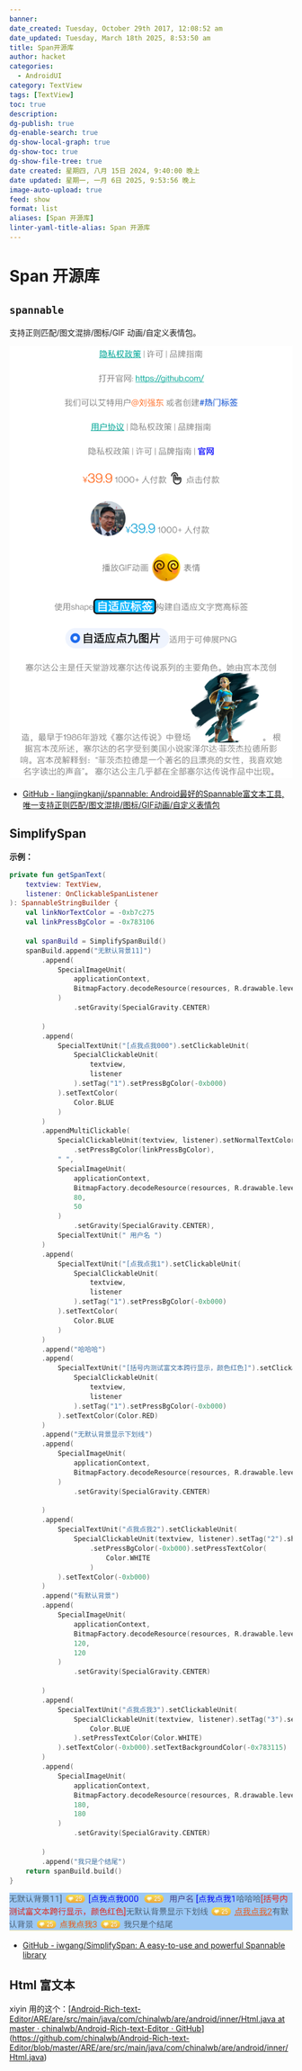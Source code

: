 ```yaml
---
banner: 
date_created: Tuesday, October 29th 2017, 12:08:52 am
date_updated: Tuesday, March 18th 2025, 8:53:50 am
title: Span开源库
author: hacket
categories:
  - AndroidUI
category: TextView
tags: [TextView]
toc: true
description: 
dg-publish: true
dg-enable-search: true
dg-show-local-graph: true
dg-show-toc: true
dg-show-file-tree: true
date created: 星期四, 八月 15日 2024, 9:40:00 晚上
date updated: 星期一, 一月 6日 2025, 9:53:56 晚上
image-auto-upload: true
feed: show
format: list
aliases: [Span 开源库]
linter-yaml-title-alias: Span 开源库
---
```


# Span 开源库

## `spannable`

支持正则匹配/图文混排/图标/GIF 动画/自定义表情包。

![qfarp](https://raw.githubusercontent.com/hacket/ObsidianOSS/master/obsidian/202501261034873.png)

- [GitHub - liangjingkanji/spannable: Android最好的Spannable富文本工具, 唯一支持正则匹配/图文混排/图标/GIF动画/自定义表情包](https://github.com/liangjingkanji/spannable)

## SimplifySpan

**示例：**

```kotlin
private fun getSpanText(  
    textview: TextView,  
    listener: OnClickableSpanListener  
): SpannableStringBuilder {  
    val linkNorTextColor = -0xb7c275  
    val linkPressBgColor = -0x783106  
  
    val spanBuild = SimplifySpanBuild()  
    spanBuild.append("无默认背景11]")  
        .append(  
            SpecialImageUnit(  
                applicationContext,  
                BitmapFactory.decodeResource(resources, R.drawable.level)  
            )  
                .setGravity(SpecialGravity.CENTER)  
  
        )  
        .append(  
            SpecialTextUnit("[点我点我000").setClickableUnit(  
                SpecialClickableUnit(  
                    textview,  
                    listener  
                ).setTag("1").setPressBgColor(-0xb000)  
            ).setTextColor(  
                Color.BLUE  
            )  
        )  
        .appendMultiClickable(  
            SpecialClickableUnit(textview, listener).setNormalTextColor(linkNorTextColor)  
                .setPressBgColor(linkPressBgColor),  
            " ",  
            SpecialImageUnit(  
                applicationContext,  
                BitmapFactory.decodeResource(resources, R.drawable.level),  
                80,  
                50  
            )  
                .setGravity(SpecialGravity.CENTER),  
            SpecialTextUnit(" 用户名 ")  
        )  
        .append(  
            SpecialTextUnit("[点我点我1").setClickableUnit(  
                SpecialClickableUnit(  
                    textview,  
                    listener  
                ).setTag("1").setPressBgColor(-0xb000)  
            ).setTextColor(  
                Color.BLUE  
            )  
        )  
        .append("哈哈哈")  
        .append(  
            SpecialTextUnit("[括号内测试富文本跨行显示，颜色红色]").setClickableUnit(  
                SpecialClickableUnit(  
                    textview,  
                    listener  
                ).setTag("1").setPressBgColor(-0xb000)  
            ).setTextColor(Color.RED)  
        )  
        .append("无默认背景显示下划线")  
        .append(  
            SpecialImageUnit(  
                applicationContext,  
                BitmapFactory.decodeResource(resources, R.drawable.level)  
            )  
                .setGravity(SpecialGravity.CENTER)  
  
        )  
        .append(  
            SpecialTextUnit("点我点我2").setClickableUnit(  
                SpecialClickableUnit(textview, listener).setTag("2").showUnderline()  
                    .setPressBgColor(-0xb000).setPressTextColor(  
                        Color.WHITE  
                    )  
            ).setTextColor(-0xb000)  
        )  
        .append("有默认背景")  
        .append(  
            SpecialImageUnit(  
                applicationContext,  
                BitmapFactory.decodeResource(resources, R.drawable.level),  
                120,  
                120  
            )  
                .setGravity(SpecialGravity.CENTER)  
  
        )  
        .append(  
            SpecialTextUnit("点我点我3").setClickableUnit(  
                SpecialClickableUnit(textview, listener).setTag("3").setPressBgColor(  
                    Color.BLUE  
                ).setPressTextColor(Color.WHITE)  
            ).setTextColor(-0xb000).setTextBackgroundColor(-0x783115)  
        )  
        .append(  
            SpecialImageUnit(  
                applicationContext,  
                BitmapFactory.decodeResource(resources, R.drawable.level),  
                180,  
                180  
            )  
                .setGravity(SpecialGravity.CENTER)  
  
        )  
        .append("我只是个结尾")  
    return spanBuild.build()  
}
```

![spxxi](https://raw.githubusercontent.com/hacket/ObsidianOSS/master/obsidian/202501261034874.png)

- [GitHub - iwgang/SimplifySpan: A easy-to-use and powerful Spannable library](https://github.com/iwgang/SimplifySpan)

## Html 富文本

xiyin 用的这个：[[Android-Rich-text-Editor/ARE/are/src/main/java/com/chinalwb/are/android/inner/Html.java at master · chinalwb/Android-Rich-text-Editor · GitHub](Html.java)](<https://github.com/chinalwb/Android-Rich-text-Editor/blob/master/ARE/are/src/main/java/com/chinalwb/are/android/inner/Html.java>)

